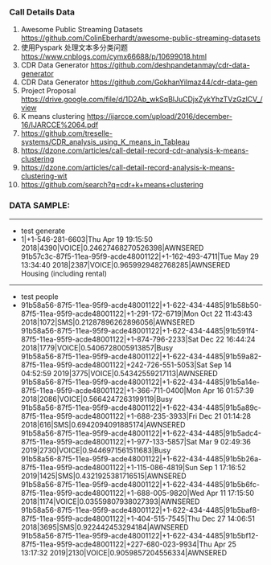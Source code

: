 ### Call Details Data
1. Awesome Public Streaming Datasets
https://github.com/ColinEberhardt/awesome-public-streaming-datasets
2. 使用Pyspark 处理文本多分类问题
https://www.cnblogs.com/cymx66688/p/10699018.html
3. CDR Data Generator
https://github.com/deshpandetanmay/cdr-data-generator
4. CDR Data Generator
https://github.com/GokhanYilmaz44/cdr-data-gen
5. Project Proposal
https://drive.google.com/file/d/1D2Ab_wkSqBlJuCDjxZykYhzTVzGzlCV_/view
6. K means clustering
https://ijarcce.com/upload/2016/december-16/IJARCCE%2064.pdf
7. https://github.com/treselle-systems/CDR_analysis_using_K_means_in_Tableau
8. https://dzone.com/articles/call-detail-record-cdr-analysis-k-means-clustering
9. https://dzone.com/articles/call-detail-record-analysis-k-means-clustering-wit
10. https://github.com/search?q=cdr+k+means+clustering


### DATA SAMPLE:
---------------------
-  test generate
- 1|+1-546-281-6603|Thu Apr 19 19:15:50 2018|4390|VOICE|0.24627468270526398|AWNSERED <br>
91b57c3c-87f5-11ea-95f9-acde48001122|+1-162-493-4711|Tue May 29 13:34:40 2018|2387|VOICE|0.9659929482768285|AWNSERED <br>
Housing (including rental) <br>

---------------------
- test people
- 91b58a56-87f5-11ea-95f9-acde48001122|+1-622-434-4485|91b58b50-87f5-11ea-95f9-acde48001122|+1-291-172-6719|Mon Oct 22 11:43:43 2018|1072|SMS|0.21287896262896056|AWNSERED <br>
91b58a56-87f5-11ea-95f9-acde48001122|+1-622-434-4485|91b591f4-87f5-11ea-95f9-acde48001122|+1-874-796-2233|Sat Dec 22 16:44:24 2018|1779|VOICE|0.5406728005913857|Busy <br>
91b58a56-87f5-11ea-95f9-acde48001122|+1-622-434-4485|91b59a82-87f5-11ea-95f9-acde48001122|+242-726-551-5053|Sat Sep 14 04:52:59 2019|3775|VOICE|0.54342559217113|AWNSERED <br>
91b58a56-87f5-11ea-95f9-acde48001122|+1-622-434-4485|91b5a14e-87f5-11ea-95f9-acde48001122|+1-366-711-0400|Mon Apr 16 01:57:39 2018|2086|VOICE|0.5664247263199119|Busy <br>
91b58a56-87f5-11ea-95f9-acde48001122|+1-622-434-4485|91b5a89c-87f5-11ea-95f9-acde48001122|+1-688-235-3933|Fri Dec 21 01:14:28 2018|616|SMS|0.6942094091885174|AWNSERED <br>
91b58a56-87f5-11ea-95f9-acde48001122|+1-622-434-4485|91b5adc4-87f5-11ea-95f9-acde48001122|+1-977-133-5857|Sat Mar  9 02:49:36 2019|2730|VOICE|0.9446971561511683|Busy <br>
91b58a56-87f5-11ea-95f9-acde48001122|+1-622-434-4485|91b5b26a-87f5-11ea-95f9-acde48001122|+1-115-086-4819|Sun Sep  1 17:16:52 2019|1425|SMS|0.4321925381716515|AWNSERED <br>
91b58a56-87f5-11ea-95f9-acde48001122|+1-622-434-4485|91b5b6fc-87f5-11ea-95f9-acde48001122|+1-688-005-9820|Wed Apr 11 17:15:50 2018|1174|VOICE|0.03559807938027393|AWNSERED <br>
91b58a56-87f5-11ea-95f9-acde48001122|+1-622-434-4485|91b5baf8-87f5-11ea-95f9-acde48001122|+1-404-515-7545|Thu Dec 27 14:06:51 2018|3695|SMS|0.922442453294184|AWNSERED <br>
91b58a56-87f5-11ea-95f9-acde48001122|+1-622-434-4485|91b5bf12-87f5-11ea-95f9-acde48001122|+227-680-023-9934|Thu Apr 25 13:17:32 2019|2130|VOICE|0.9059857204556334|AWNSERED <br>
